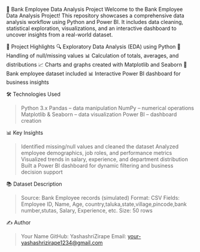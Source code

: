 🏦 Bank Employee Data Analysis Project
Welcome to the Bank Employee Data Analysis Project! This repository showcases a comprehensive data analysis workflow using Python and Power BI. It includes data cleaning, statistical exploration, visualizations, and an interactive dashboard to uncover insights from a real-world dataset.
 
📌 Project Highlights
    🔍 Exploratory Data Analysis (EDA) using Python
    🧼 Handling of null/missing values
    📊 Calculation of totals, averages, and distributions
    📈 Charts and graphs created with Matplotlib and Seaborn
    📂 Bank employee dataset included
    📊 Interactive Power BI dashboard for business insights
    
🛠️ Technologies Used
   > Python 3.x
   > Pandas – data manipulation
   > NumPy – numerical operations
   > Matplotlib & Seaborn – data visualization
   > Power BI – dashboard creation

📊 Key Insights
   > Identified missing/null values and cleaned the dataset
   > Analyzed employee demographics, job roles, and performance metrics
   > Visualized trends in salary, experience, and department distribution
   > Built a Power BI dashboard for dynamic filtering and business decision support

📚 Dataset Description
  > Source: Bank Employee records (simulated)
  > Format: CSV
  > Fields: Employee ID, Name, Age, country,taluka,state,village,pincode,bank number,stutas, Salary, Experience, etc.
  > Size: 50 rows

✍️ Author
 > Your Name GitHub: YashashriZirape
 > Email: your-yashashrizirape1234@gmail.com
